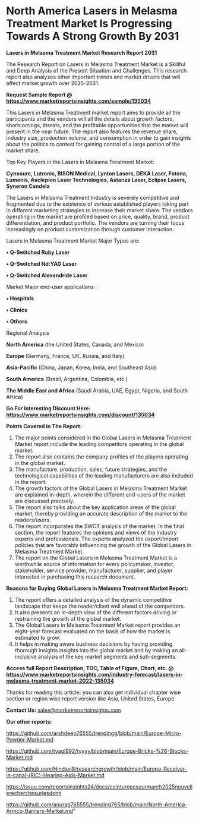 # North America Lasers in Melasma Treatment Market Is Progressing Towards A Strong Growth By 2031

<strong>Lasers in Melasma Treatment Market Research Report 2031</strong>

The Research Report on Lasers in Melasma Treatment Market is a Skillful and Deep Analysis of the Present Situation and Challenges. This research report also analyzes other important trends and market drivers that will affect market growth over 2025-2031.

<strong>Request Sample Report @ <a href=https://www.marketreportsinsights.com/sample/135034>https://www.marketreportsinsights.com/sample/135034</a></strong>

This Lasers in Melasma Treatment market report aims to provide all the participants and the vendors will all the details about growth factors, shortcomings, threats, and the profitable opportunities that the market will present in the near future. The report also features the revenue share, industry size, production volume, and consumption in order to gain insights about the politics to contest for gaining control of a large portion of the market share.

Top Key Players in the Lasers in Melasma Treatment Market:

<strong>Cynosure, Lutronic, BISON Medical, Lynton Lasers, DEKA Laser, Fotona, Lumenis, Asclepion Laser Technologies, Astanza Laser, Eclipse Lasers, Syneron Candela</strong>

The Lasers in Melasma Treatment Industry is severely competitive and fragmented due to the existence of various established players taking part in different marketing strategies to increase their market share. The vendors operating in the market are profiled based on price, quality, brand, product differentiation, and product portfolio. The vendors are turning their focus increasingly on product customization through customer interaction.

Lasers in Melasma Treatment Market Major Types are:

<strong>• Q-Switched Ruby Laser

• Q-Switched Nd:YAG Laser

• Q-Switched Alexandride Laser</strong>

Market Major end-user applications :

<strong>• Hospitals

• Clinics

• Others</strong>

Regional Analysis

</u><strong><b>North America</b></strong> (the United States, Canada, and Mexico)

<strong><b>Europe </b></strong>(Germany, France, UK, Russia, and Italy)

<strong><b>Asia-Pacific</b></strong> (China, Japan, Korea, India, and Southeast Asia)

<strong><b>South America</b></strong> (Brazil, Argentina, Colombia, etc.)

<strong><b>The Middle East and Africa</b></strong> (Saudi Arabia, UAE, Egypt, Nigeria, and South Africa)

<strong>Go For Interesting Discount Here: <a href=https://www.marketreportsinsights.com/discount/135034>https://www.marketreportsinsights.com/discount/135034</a></strong>

<strong>Points Covered in The Report:</strong>
<ol>
  <li>The major points considered in the Global Lasers in Melasma Treatment Market report include the leading competitors operating in the global market.</li>
  <li>The report also contains the company profiles of the players operating in the global market.</li>
  <li>The manufacture, production, sales, future strategies, and the technological capabilities of the leading manufacturers are also included in the report.</li>
  <li>The growth factors of the Global Lasers in Melasma Treatment Market are explained in-depth, wherein the different end-users of the market are discussed precisely.</li>
  <li>The report also talks about the key application areas of the global market, thereby providing an accurate description of the market to the readers/users.</li>
  <li>The report incorporates the SWOT analysis of the market. In the final section, the report features the opinions and views of the industry experts and professionals. The experts analyzed the export/import policies that are favorably influencing the growth of the Global Lasers in Melasma Treatment Market.</li>
  <li>The report on the Global Lasers in Melasma Treatment Market is a worthwhile source of information for every policymaker, investor, stakeholder, service provider, manufacturer, supplier, and player interested in purchasing this research document.</li>
</ol>
<strong>Reasons for Buying Global Lasers in Melasma Treatment Market Report:</strong>

<ol>
  <li>The report offers a detailed analysis of the dynamic competitive landscape that keeps the reader/client well ahead of the competitors.</li>
  <li>It also presents an in-depth view of the different factors driving or restraining the growth of the global market.</li>
  <li>The Global Lasers in Melasma Treatment Market report provides an eight-year forecast evaluated on the basis of how the market is estimated to grow.</li>
  <li>It helps in making aware business decisions by having providing thorough insights insights into the global market and by making an all-inclusive analysis of the key market segments and sub-segments.</li>
</ol>
<strong>Access full Report Description, TOC, Table of Figure, Chart, etc. @ <a href=https://www.marketreportsinsights.com/industry-forecast/lasers-in-melasma-treatment-market-2022-135034>https://www.marketreportsinsights.com/industry-forecast/lasers-in-melasma-treatment-market-2022-135034</a></strong>


Thanks for reading this article; you can also get individual chapter wise section or region wise report version like Asia, United States, Europe.

<strong>Contact Us:</strong>
sales@marketreportsinsights.com

<strong>Our other reports:</strong>

<a href=https://github.com/arshdeep76555/trendingg/blob/main/Europe-Micro-Powder-Market.md>https://github.com/arshdeep76555/trendingg/blob/main/Europe-Micro-Powder-Market.md</a>

<a href=https://github.com/tyagi992/tyyyy/blob/main/Europe-Bricks-%26-Blocks-Market.md>https://github.com/tyagi992/tyyyy/blob/main/Europe-Bricks-%26-Blocks-Market.md</a>

<a href=https://github.com/Hindavi8/researchgrowth/blob/main/Europe-Receiver-in-canal-(RIC)-Hearing-Aids-Market.md>https://github.com/Hindavi8/researchgrowth/blob/main/Europe-Receiver-in-canal-(RIC)-Hearing-Aids-Market.md</a>

<a href=https://issuu.com/reportsinsights24/docs/ceinturepeseurmarch2025nouvellerecherchesurlesdonn>https://issuu.com/reportsinsights24/docs/ceinturepeseurmarch2025nouvellerecherchesurlesdonn</a>

<a href=https://github.com/anurag765555/trending765/blob/main/North-America-Armco-Barriers-Market.md>https://github.com/anurag765555/trending765/blob/main/North-America-Armco-Barriers-Market.md</a>"
